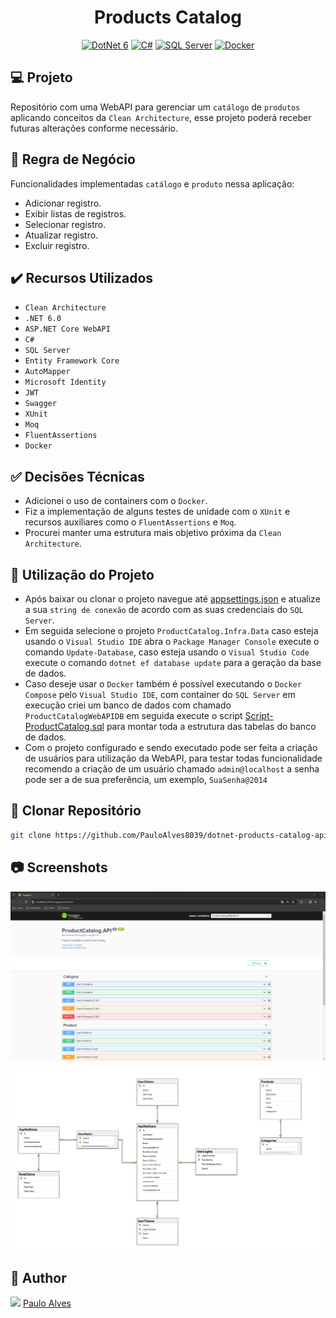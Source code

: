 <h1 align="center">Products Catalog</h1>

<p align="center">
  <a href="https://learn.microsoft.com/pt-br/dotnet/"><img alt="DotNet 6" src="https://img.shields.io/badge/.NET-5C2D91?logo=.net&logoColor=white&style=for-the-badge" /></a>
  <a href="https://learn.microsoft.com/pt-br/dotnet/csharp/programming-guide/"><img alt="C#" src="https://img.shields.io/badge/C%23-239120?logo=c-sharp&logoColor=white&style=for-the-badge" /></a>
  <a href="https://www.microsoft.com/pt-br/sql-server/sql-server-downloads"><img alt="SQL Server" src="https://img.shields.io/badge/Microsoft%20SQL%20Server-CC2927?style=for-the-badge&logo=microsoft%20sql%20server&logoColor=white" /></a>
  <a href="https://www.docker.com/"><img alt="Docker" src="https://img.shields.io/badge/docker-%230db7ed.svg?style=for-the-badge&logo=docker&logoColor=white" /></a>
</p>

## :computer: Projeto

Repositório com uma WebAPI para gerenciar um `catálogo` de `produtos` aplicando conceitos da `Clean Architecture`, esse projeto poderá receber futuras alterações conforme necessário.

## :blue_book: Regra de Negócio

Funcionalidades implementadas `catálogo` e `produto` nessa aplicação:

- Adicionar registro.
- Exibir listas de registros.
- Selecionar registro.
- Atualizar registro.
- Excluir registro.

## ✔️ Recursos Utilizados

- `Clean Architecture`
- `.NET 6.0`
- `ASP.NET Core WebAPI`
- `C#`
- `SQL Server`
- `Entity Framework Core`
- `AutoMapper`
- `Microsoft Identity`
- `JWT`
- `Swagger`
- `XUnit`
- `Moq`
- `FluentAssertions`
- `Docker`

## :white_check_mark: Decisões Técnicas

- Adicionei o uso de containers com o `Docker`.
- Fiz a implementação de alguns testes de unidade com o `XUnit` e recursos auxiliares como o `FluentAssertions` e `Moq`.
- Procurei manter uma estrutura mais objetivo próxima da `Clean Architecture`.

## :wrench: Utilização do Projeto

- Após baixar ou clonar o projeto navegue até [appsettings.json](https://github.com/PauloAlves8039/dotnet-products-catalog-api/blob/master/src/ProductCatalog.WebAPI/appsettings.json) e atualize a sua `string de conexão` de acordo com as suas credenciais do `SQL Server`.
- Em seguida selecione o projeto `ProductCatalog.Infra.Data` caso esteja usando o `Visual Studio IDE` abra o `Package Manager Console` execute o comando `Update-Database`, caso esteja usando o `Visual Studio Code` execute o comando `dotnet ef database update` para a geração da base de dados.
- Caso deseje usar o `Docker` também é possível executando o `Docker Compose` pelo `Visual Studio IDE`, com container do `SQL Server` em execução criei um banco de dados com chamado `ProductCatalogWebAPIDB` em seguida execute o script [Script-ProductCatalog.sql](https://github.com/PauloAlves8039/dotnet-products-catalog-api/blob/master/Resources/Script%20Database/Script-ProductCatalog.sql) para montar toda a estrutura das tabelas do banco de dados.
- Com o projeto configurado e sendo executado pode ser feita a criação de usuários para utilização da WebAPI, para testar todas funcionalidade recomendo a criação de um usuário chamado `admin@localhost` a senha pode ser a de sua preferência, um exemplo, `SuaSenha@2014`

## :floppy_disk: Clonar Repositório

```bash
git clone https://github.com/PauloAlves8039/dotnet-products-catalog-api.git
```

## :camera: Screenshots

<p align="center"> <img src="https://github.com/PauloAlves8039/dotnet-products-catalog-api/blob/master/src/ProductCatalog.WebAPI/assets/images/screenshot1.png" /></p>
<p align="center"> <img src="https://github.com/PauloAlves8039/dotnet-products-catalog-api/blob/master/src/ProductCatalog.WebAPI/assets/images/screenshot2.png" /></p>

## :boy: Author

<a href="https://github.com/PauloAlves8039"><img src="https://avatars.githubusercontent.com/u/57012714?v=4" width=70></a>
[Paulo Alves](https://github.com/PauloAlves8039)
